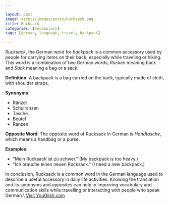 ```yaml
---

layout: post
image: assets/images/posts/Rucksack.png
title: Rucksack
categories: [Vocabulary]
tags: [german, language, travel, backpack]

---
```


*Rucksack*, the German word for *backpack* is a common accessory used by people for carrying items on their back, especially while traveling or hiking. This word is a combination of two German words, *Rücken* meaning back and *Sack* meaning a bag or a sack.

**Definition**: A backpack is a bag carried on the back, typically made of cloth, with shoulder straps.

**Synonyms**: 
- Ränzel
- Schulranzen
- Tasche
- Beutel
- Ranzen

**Opposite Word**: 
The opposite word of Rucksack in German is *Handtasche*, which means a handbag or a purse.

**Examples**:
- "Mein Rucksack ist zu schwer." (My backpack is too heavy.)
- "Ich brauche einen neuen Rucksack." (I need a new backpack.) 

In conclusion, Rucksack is a common word in the German language used to describe a useful accessory in daily life activities. Knowing the translation and its synonyms and opposites can help in improving vocabulary and communication skills while travelling or interacting with people who speak German.\ <a id="yg-widget-0" class="youglish-widget" data-query="Rucksack" data-lang="german" data-components="8412" data-auto-start="0" data-bkg-color="theme_light" data-title="How%20to%20pronounce%20Rucksack%20in%20German"  rel="nofollow" href="https://youglish.com">Visit YouGlish.com</a><script async src="https://youglish.com/public/emb/widget.js" charset="utf-8"></script>